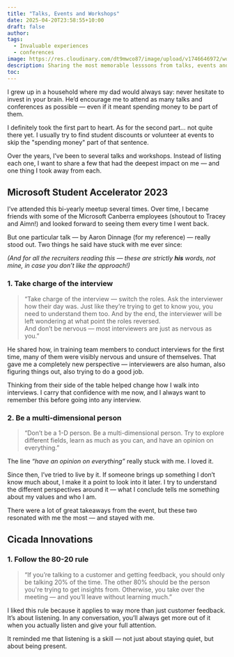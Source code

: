 ```yaml
---
title: "Talks, Events and Workshops"
date: 2025-04-20T23:58:55+10:00
draft: false
author:
tags:
  - Invaluable experiences
  - conferences
image: https://res.cloudinary.com/dt9mwco87/image/upload/v1746646972/workshops_ch7kx1.jpg
description: Sharing the most memorable lesssons from talks, events and workshops.
toc:
--- 
```


<!-- --- hugo theme archetype:
title: "Workshop"
date: 2025-05-07T23:58:55+10:00
draft: true
author:
tags:
image:
description:
toc:
--- -->

I grew up in a household where my dad would always say: never hesitate to invest in your brain. He’d encourage me to attend as many talks and conferences as possible — even if it meant spending money to be part of them.

I definitely took the first part to heart. As for the second part… not quite there yet. I usually try to find student discounts or volunteer at events to skip the "spending money" part of that sentence.

Over the years, I’ve been to several talks and workshops. Instead of listing each one, I want to share a few that had the deepest impact on me — and one thing I took away from each.

## Microsoft Student Accelerator 2023

I’ve attended this bi-yearly meetup several times. Over time, I became friends with some of the Microsoft Canberra employees (shoutout to Tracey and Aimn!) and looked forward to seeing them every time I went back.

But one particular talk — by Aaron Dinnage (for my reference) — really stood out. Two things he said have stuck with me ever since:

*(And for all the recruiters reading this — these are strictly **his** words, not mine, in case you don’t like the approach!)*

### 1. Take charge of the interview

> “Take charge of the interview — switch the roles. Ask the interviewer how their day was. Just like they’re trying to get to know you, you need to understand them too. And by the end, the interviewer will be left wondering at what point the roles reversed.  
> And don’t be nervous — most interviewers are just as nervous as you.”

He shared how, in training team members to conduct interviews for the first time, many of them were visibly nervous and unsure of themselves. That gave me a completely new perspective — interviewers are also human, also figuring things out, also trying to do a good job.

Thinking from their side of the table helped change how I walk into interviews. I carry that confidence with me now, and I always want to remember this before going into any interview.

### 2. Be a multi-dimensional person

> “Don’t be a 1-D person. Be a multi-dimensional person. Try to explore different fields, learn as much as you can, and have an opinion on everything.”

The line *“have an opinion on everything”* really stuck with me. I loved it.  

Since then, I’ve tried to live by it. If someone brings up something I don’t know much about, I make it a point to look into it later. I try to understand the different perspectives around it — what I conclude tells me something about my values and who I am.  

There were a lot of great takeaways from the event, but these two resonated with me the most — and stayed with me.

## Cicada Innovations

### 1. Follow the 80-20 rule

> “If you’re talking to a customer and getting feedback, you should only be talking 20% of the time. The other 80% should be the person you're trying to get insights from. Otherwise, you take over the meeting — and you’ll leave without learning much.”

I liked this rule because it applies to way more than just customer feedback. It’s about listening. In any conversation, you’ll always get more out of it when you actually listen and give your full attention.

It reminded me that listening is a skill — not just about staying quiet, but about being present.



<!-- I grew up in a household where my dad would tell to never hesitate on investing on my brain. He'd tell me to attend as many talks, conferences as possible even if it meant spending money to be part of these. I took the first part, for the second part not there yet, cause I always try to find student discounts or volunteering options to skip the "spending the money part" of his sentence.
I have been to several talks and workshop now, but instead of listing each one of them here, rather I want to share in the order of how deep impact some of those had on me and something that I learnt from each of them

## Microsoft Student Accelerator 2023
Having been to this bi-yearly meetup many times, not only did I become good friends with some of the employees (love to Tracey and Aimn) and had a great time meeting them every time I went back but I was particular striken from one of the talks by Aaron Dinnage (for my reference) from Microsoft Canberra Team at that time - two things that struck me the most

-- (and for all the Recruiters who might be reading this - these are strictly his words not mine! in case you don't like this approach)
1.
> Take charge of the interview, switch the roles - ask them how there day was just as much as the interviewer is trying to know, you need to understand them as well and by the end the interviewer would be left wondering at what stage you swapped roles. And don't be nervous - most of the interviewers are just as nervous as you. 

He shared his experience about training people in the team to be interviewers for the first time, and how nervous they get during the questions, and they are trying their best to ask the right questions. Listening to this made me realise, how much this information helps knowing what the other side is feeling. 

If an individual has been in an hiring process themselves, it's easier for them to be able to sit and watch from the other side of the shoe and learn what HR is looking for and understand their side. And to be able to think about this experience from the other side, changed my point of view of how I went into interviews. 

I was inspired by that sense of confidence that a person should have when walking into an interview. This is something I always want to remember whenever walking in the interview. 

2. 
I really liked the way he put it and it end up becoming the second thing that struck me the most and I took away from the event
> Don't a 1-D person, be a multi dimensional person. Try to explore different fields, try to learn as much as you can, and have an opinion on everything. 

"Have an opinion on everything" I really loved that, and since then they stuck in my mind and heart and I learnt to live by them. If somebody brings up something that you don't know much about, try to learn more about it, do your own research, learn about all the facets of the issue and what you end up concluding tells your values and defines you as an individual. 

Well there were a lot of things but these two resonated and stuck with me the most. 

## Cicada Innovations

### 1. Follow 80-20 rule
If you are talking to a customer and getting feedback, you should only be talking 20% of time, rest 80% should be the other person that are trying to get feedback from. Otherwise, you take over meeting, and you will be come back not getting much out of it. 

I liked this rule, because this applies in a diverse range of situation. When people talk about listening skills - you should not be the one talking. You will get more out of any coversation when you listen properly and give your attention.  -->